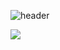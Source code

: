 ![header](https://capsule-render.vercel.app/api?type=waving&color=auto&height=300&section=header&text=Welcome&fontSize=90&animation=fadeIn&fontAlignY=38&desc=Hecarim's%20GitHub%20Profile&descAlignY=51&descAlign=62)


<img src="https://img.shields.io/badge/java-092E20?style=flat&logo=Java&logoColor=white"/>
